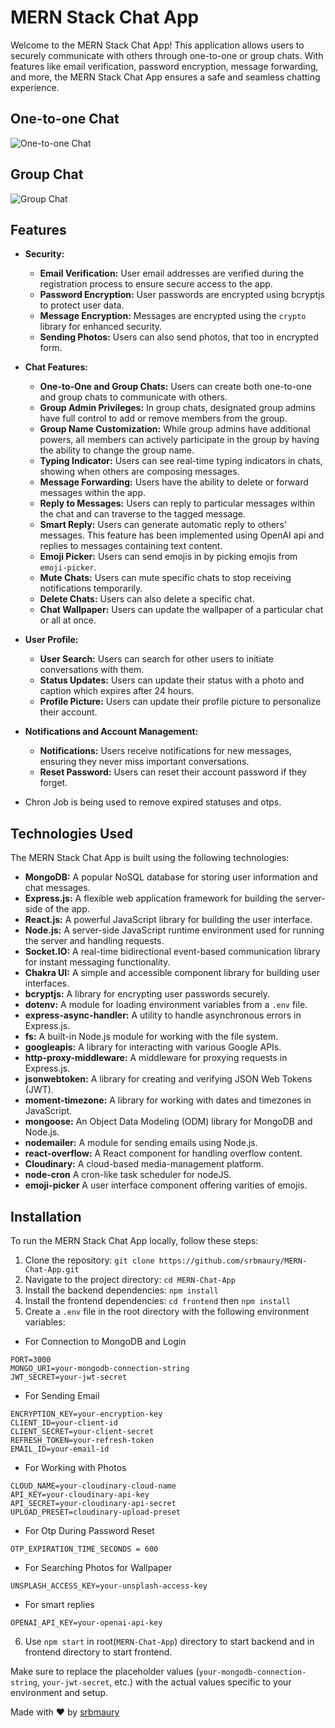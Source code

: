 # MERN Stack Chat App

Welcome to the MERN Stack Chat App! This application allows users to securely communicate with others through one-to-one or group chats. With features like email verification, password encryption, message forwarding, and more, the MERN Stack Chat App ensures a safe and seamless chatting experience.

## One-to-one Chat
![One-to-one Chat](https://res.cloudinary.com/dnimsxcmh/image/upload/v1690005398/uploads/11fdf0aed2dea50d256e02077187532e_sq3ixw.png)

## Group Chat
![Group Chat](https://res.cloudinary.com/dnimsxcmh/image/upload/v1690032073/uploads/982336d62a5fbe9ec080f49f38c5e760_hyzxmw.png)

## Features

- **Security:**
  - **Email Verification:** User email addresses are verified during the registration process to ensure secure access to the app.
  - **Password Encryption:** User passwords are encrypted using bcryptjs to protect user data.
  - **Message Encryption:** Messages are encrypted using the `crypto` library for enhanced security.
  - **Sending Photos:** Users can also send photos, that too in encrypted form.

- **Chat Features:**
  - **One-to-One and Group Chats:** Users can create both one-to-one and group chats to communicate with others.
  - **Group Admin Privileges:** In group chats, designated group admins have full control to add or remove members from the group.
  - **Group Name Customization:** While group admins have additional powers, all members can actively participate in the group by having the ability to change the group name. 
  - **Typing Indicator:** Users can see real-time typing indicators in chats, showing when others are composing messages.
  - **Message Forwarding:** Users have the ability to delete or forward messages within the app.
  - **Reply to Messages:** Users can reply to particular messages within the chat and can traverse to the tagged message.
  - **Smart Reply:** Users can generate automatic reply to others' messages. This feature has been implemented using OpenAI api and replies to messages containing text content.
  - **Emoji Picker:** Users can send emojis in by picking emojis from `emoji-picker`.
  - **Mute Chats:** Users can mute specific chats to stop receiving notifications temporarily.
  - **Delete Chats:** Users can also delete a specific chat.
  - **Chat Wallpaper:** Users can update the wallpaper of a particular chat or all at once.

- **User Profile:**
  - **User Search:** Users can search for other users to initiate conversations with them.
  - **Status Updates:** Users can update their status with a photo and caption which expires after 24 hours.
  - **Profile Picture:** Users can update their profile picture to personalize their account.

- **Notifications and Account Management:**
  - **Notifications:** Users receive notifications for new messages, ensuring they never miss important conversations.
  - **Reset Password:** Users can reset their account password if they forget.

- Chron Job is being used to remove expired statuses and otps.   
## Technologies Used

The MERN Stack Chat App is built using the following technologies:

- **MongoDB:** A popular NoSQL database for storing user information and chat messages.
- **Express.js:** A flexible web application framework for building the server-side of the app.
- **React.js:** A powerful JavaScript library for building the user interface.
- **Node.js:** A server-side JavaScript runtime environment used for running the server and handling requests.
- **Socket.IO:** A real-time bidirectional event-based communication library for instant messaging functionality.
- **Chakra UI:** A simple and accessible component library for building user interfaces.
- **bcryptjs:** A library for encrypting user passwords securely.
- **dotenv:** A module for loading environment variables from a `.env` file.
- **express-async-handler:** A utility to handle asynchronous errors in Express.js.
- **fs:** A built-in Node.js module for working with the file system.
- **googleapis:** A library for interacting with various Google APIs.
- **http-proxy-middleware:** A middleware for proxying requests in Express.js.
- **jsonwebtoken:** A library for creating and verifying JSON Web Tokens (JWT).
- **moment-timezone:** A library for working with dates and timezones in JavaScript.
- **mongoose:** An Object Data Modeling (ODM) library for MongoDB and Node.js.
- **nodemailer:** A module for sending emails using Node.js.
- **react-overflow:** A React component for handling overflow content.
- **Cloudinary:** A cloud-based media-management platform.
- **node-cron** A cron-like task scheduler for nodeJS.
- **emoji-picker** A user interface component offering varities of emojis.
## Installation

To run the MERN Stack Chat App locally, follow these steps:

1. Clone the repository: `git clone https://github.com/srbmaury/MERN-Chat-App.git`
2. Navigate to the project directory: `cd MERN-Chat-App`
3. Install the backend dependencies: `npm install`
4. Install the frontend dependencies: `cd frontend` then `npm install`
5. Create a `.env` file in the root directory with the following environment variables:
- For Connection to MongoDB and Login
```plaintext
PORT=3000
MONGO_URI=your-mongodb-connection-string
JWT_SECRET=your-jwt-secret
````
- For Sending Email
```
ENCRYPTION_KEY=your-encryption-key
CLIENT_ID=your-client-id
CLIENT_SECRET=your-client-secret
REFRESH_TOKEN=your-refresh-token
EMAIL_ID=your-email-id
```
- For Working with Photos
```
CLOUD_NAME=your-cloudinary-cloud-name
API_KEY=your-cloudinary-api-key
API_SECRET=your-cloudinary-api-secret
UPLOAD_PRESET=cloudinary-upload-preset
```
- For Otp During Password Reset
```
OTP_EXPIRATION_TIME_SECONDS = 600
```
- For Searching Photos for Wallpaper
```
UNSPLASH_ACCESS_KEY=your-unsplash-access-key
```
- For smart replies
```
OPENAI_API_KEY=your-openai-api-key
```
6. Use `npm start` in root(`MERN-Chat-App`) directory to start backend and in frontend directory to start frontend.


Make sure to replace the placeholder values (`your-mongodb-connection-string`, `your-jwt-secret`, etc.) with the actual values specific to your environment and setup.

Made with ❤️ by [srbmaury](https://github.com/srbmaury)